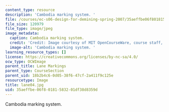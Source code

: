 ```yaml
---
content_type: resource
description: 'Cambodia marking system. '
file: /courses/ec-s06-design-for-demining-spring-2007/35aeffbe06f80181583201df38d8359d_lane04.jpg
file_size: 120979
file_type: image/jpeg
image_metadata:
  caption: Cambodia marking system.
  credit: 'Credit: Image courtesy of MIT OpenCourseWare, course staff, and students.'
  image-alt: 'Cambodia marking system. '
learning_resource_types: []
license: https://creativecommons.org/licenses/by-nc-sa/4.0/
ocw_type: OCWImage
parent_title: Lane Markings
parent_type: CourseSection
parent_uid: 18b2b4c6-0d05-38f6-47cf-2a411f9c125e
resourcetype: Image
title: lane04.jpg
uid: 35aeffbe-06f8-0181-5832-01df38d8359d
---
```

Cambodia marking system. 